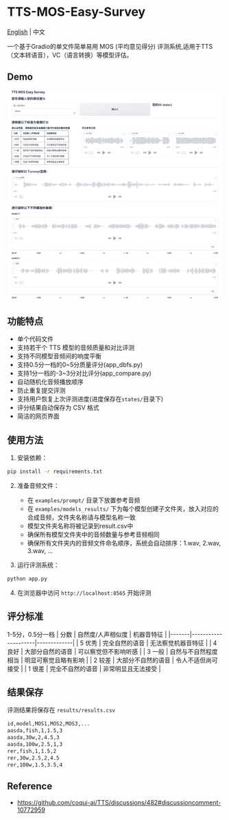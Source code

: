 # TTS-MOS-Easy-Survey

[English](./readme_en.md) | 中文

一个基于Gradio的单文件简单易用 MOS (平均意见得分) 评测系统,适用于TTS（文本转语音），VC（语言转换）等模型评估。

## Demo
![demo](assets/demo.png)

## 功能特点

- 单个代码文件
- 支持若干个 TTS 模型的音频质量和对比评测
- 支持不同模型音频间的响度平衡
- 支持0.5分一档的0~5分质量评分(app_dbfs.py)
- 支持1分一档的-3~3分对比评分(app_compare.py)
- 自动随机化音频播放顺序
- 防止重复提交评测
- 支持用户恢复上次评测进度(进度保存在`states/`目录下)
- 评分结果自动保存为 CSV 格式
- 简洁的网页界面

## 使用方法

1. 安装依赖：
```bash
pip install -r requirements.txt
```
2. 准备音频文件：
   - 在 `examples/prompt/` 目录下放置参考音频
   - 在 `examples/models_results/` 下为每个模型创建子文件夹，放入对应的合成音频，文件夹名称请与模型名称一致
   - 模型文件夹名称将被记录到result.csv中
   - 确保所有模型文件夹中的音频数量与参考音频相同
   - 确保所有文件夹内的音频文件命名顺序，系统会自动排序：1.wav, 2.wav, 3.wav, ...

3. 运行评测系统：
```bash
python app.py
```
4. 在浏览器中访问 `http://localhost:8565` 开始评测

## 评分标准 
1-5分，0.5分一档
| 分数 | 自然度/人声相似度 | 机器音特征 |
|-------|---------------------|-------------|
| 5 优秀 | 完全自然的语音 | 无法察觉机器音特征 |
| 4 良好 | 大部分自然的语音 | 可以察觉但不影响听感 |
| 3 一般 | 自然与不自然程度相当 | 明显可察觉且略有影响 |
| 2 较差 | 大部分不自然的语音 | 令人不适但尚可接受 |
| 1 很差 | 完全不自然的语音 | 非常明显且无法接受 |

## 结果保存

评测结果将保存在 `results/results.csv`

```csv
id,model,MOS1,MOS2,MOS3,...
aasda,fish,1,1.5,3
aasda,30w,2,4.5,3
aasda,100w,2.5,1,3
rer,fish,1,1.5,2
rer,30w,2.5,2,4.5
rer,100w,1.5,3.5,4
```

## Reference
- https://github.com/coqui-ai/TTS/discussions/482#discussioncomment-10772959